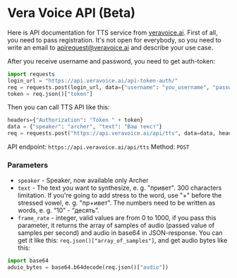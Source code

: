 # Vera Voice API (Beta)

Here is API documentation for TTS service from [veravoice.ai](https://veravoice.ai/).
First of all, you need to pass registration. It's not open for everybody, so you need to write an email to apirequest@veravoice.ai and describe your use case.

After you receive username and password, you need to get auth-token:
```python
import requests
login_url = "https://api.veravoice.ai/api-token-auth/"
req = requests.post(login_url, data={"username": "you_username", "password": "your_password"})
token = req.json()["token"]
```

Then you can call TTS API like this:
```python
headers={"Authorization": "Token " + token}
data = {"speaker": "archer", "text": "Ваш текст"}
req = requests.post("https://api.veravoice.ai/api/tts", data=data, headers=headers)
```

API endpoint: `https://api.veravoice.ai/api/tts`
Method: `POST`

### Parameters
* `speaker` - Speaker, now available only Archer
* `text` - The text you want to synthesize, e. g. "привет". 300 characters limitation. If you're going to add stress to the word, use "+" before the stressed vowel, e. g. "пр+ивет". The numbers need to be written as words, e. g. “10” - “десять”.
* `frame_rate` - integer, valid values are from 0 to 1000, if you pass this parameter, it returns the array of samples of audio (passed value of samples per second) and audio in base64 in JSON-response. You can get it like this: `req.json()["array_of_samples"]`, and get audio bytes like this:
```python
import base64
aduio_bytes = base64.b64decode(req.json()["audio"])

```

